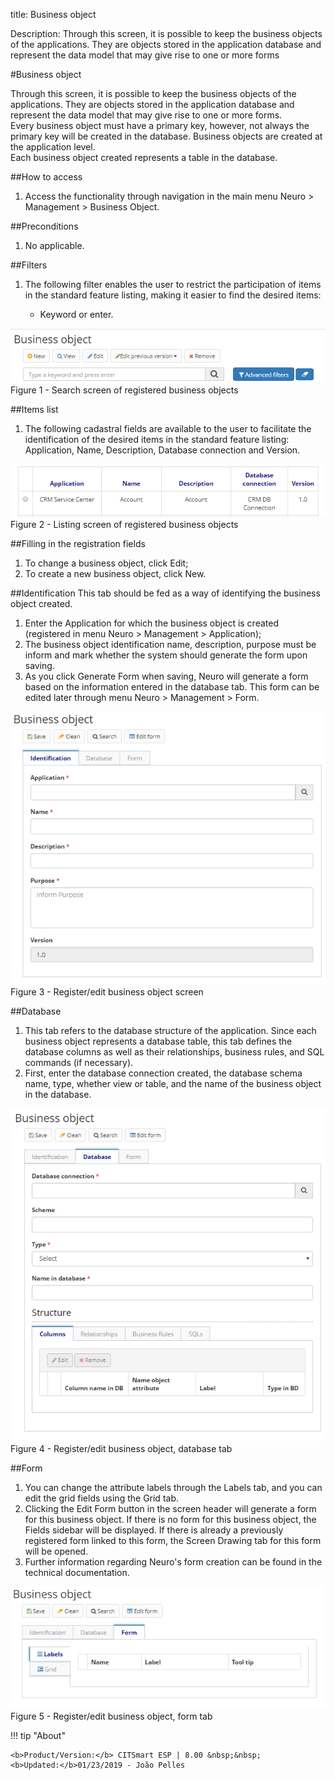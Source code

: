 title: Business object  

Description: Through this screen, it is possible to keep the business objects of the applications. They are objects stored in the application database and represent the data model that may give rise to one or more forms

#Business object  

Through this screen, it is possible to keep the business objects of the applications. They are objects stored in the application database and represent the data model that may give rise to one or more forms.  
Every business object must have a primary key, however, not always the primary key will be created in the database. Business objects are created at the application level.  
Each business object created represents a table in the database.

##How to access
1.	Access the functionality through navigation in the main menu Neuro > Management > Business Object.  

##Preconditions
1.	No applicable.  

##Filters
1.	The following filter enables the user to restrict the participation of items in the standard feature listing, making it easier to find the desired items:

    *	Keyword or enter.  

![Screenshot](images/business-object-filter.png)  
Figure 1 - Search screen of registered business objects

##Items list
1.	The following cadastral fields are available to the user to facilitate the identification of the desired items in the standard feature listing: Application, Name, Description, Database connection and Version.  

![Screenshot](images/business-object-listing.png)  
Figure 2 - Listing screen of registered business objects

##Filling in the registration fields
1.	To change a business object, click Edit;  
2.	To create a new business object, click New.  

##Identification
This tab should be fed as a way of identifying the business object created.  
1.	Enter the Application for which the business object is created (registered in menu Neuro > Management > Application);  
2.	 The business object identification name, description, purpose must be inform and mark whether the system should generate the form upon saving.  
3.	As you click Generate Form when saving, Neuro will generate a form based on the information entered in the database tab. This form can be edited later through menu Neuro > Management > Form.  

![Screenshot](images/business-object-identification.png)  
Figure 3 - Register/edit business object screen

##Database
1.	This tab refers to the database structure of the application. Since each business object represents a database table, this tab defines the database columns as well as their relationships, business rules, and SQL commands (if necessary).  
2.	First, enter the database connection created, the database schema name, type, whether view or table, and the name of the business object in the database.  

![Screenshot](images/business-object-database.png)  
Figure 4 - Register/edit business object, database tab

##Form
1.	You can change the attribute labels through the Labels tab, and you can edit the grid fields using the Grid tab.  
2.	Clicking the Edit Form button in the screen header will generate a form for this business object. If there is no form for this business object, the Fields sidebar will be displayed. If there is already a previously registered form linked to this form, the Screen Drawing tab for this form will be opened.  
3.	Further information regarding Neuro's form creation can be found in the technical documentation.  

![Screenshot](images/business-object-form.png)  
Figure 5 - Register/edit business object, form tab

!!! tip "About"

    <b>Product/Version:</b> CITSmart ESP | 8.00 &nbsp;&nbsp;
    <b>Updated:</b>01/23/2019 - João Pelles  
